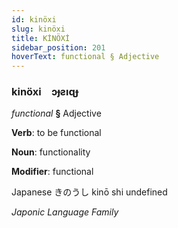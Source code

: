 ```yaml
---
id: kinöxi
slug: kinöxi
title: KİNÖXİ
sidebar_position: 201
hoverText: functional § Adjective
---
```


### kinöxi&emsp;<span kind="abugida">ɔɟƨıɋɟ</span>

*functional* **§** Adjective

**Verb**: to be functional

**Noun**: functionality

**Modifier**: functional

Japanese きのうし kinō shi undefined

*Japonic Language Family*